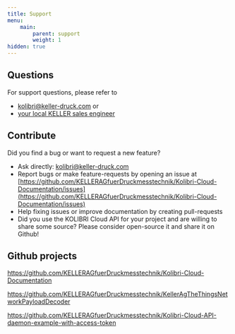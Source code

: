 ```yaml
---
title: Support
menu:
    main:
        parent: support
        weight: 1
hidden: true
---
```


## Questions
For support questions, please refer to 
* <kolibri@keller-druck.com> 
or
* [your local KELLER sales engineer](http://www.keller-druck.ch/home_e/addr_e.asp)

## Contribute
Did you find a bug or want to request a new feature?
* Ask directly: <kolibri@keller-druck.com>
* Report bugs or make feature-requests by opening an issue at [https://github.com/KELLERAGfuerDruckmesstechnik/Kolibri-Cloud-Documentation/issues](https://github.com/KELLERAGfuerDruckmesstechnik/Kolibri-Cloud-Documentation/issues)
* Help fixing issues or improve documentation by creating pull-requests
* Did you use the KOLIBRI Cloud API for your project and are willing to share some source? Please consider open-source it and share it on Github!


## Github projects
https://github.com/KELLERAGfuerDruckmesstechnik/Kolibri-Cloud-Documentation

https://github.com/KELLERAGfuerDruckmesstechnik/KellerAgTheThingsNetworkPayloadDecoder

https://github.com/KELLERAGfuerDruckmesstechnik/Kolibri-Cloud-API-daemon-example-with-access-token